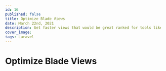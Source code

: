 ```yaml
---
id: 16
published: false
title: Optimize Blade Views
date: March 22nd, 2021
description: Get faster views that would be great ranked for tools like google Lighthouse
cover_image:
tags: Laravel
---
```


# Optimize Blade Views